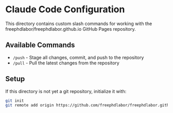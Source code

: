 # Claude Code Configuration

This directory contains custom slash commands for working with the freephdlabor/freephdlabor.github.io GitHub Pages repository.

## Available Commands

- `/push` - Stage all changes, commit, and push to the repository
- `/pull` - Pull the latest changes from the repository

## Setup

If this directory is not yet a git repository, initialize it with:

```bash
git init
git remote add origin https://github.com/freephdlabor/freephdlabor.github.io.git
```
